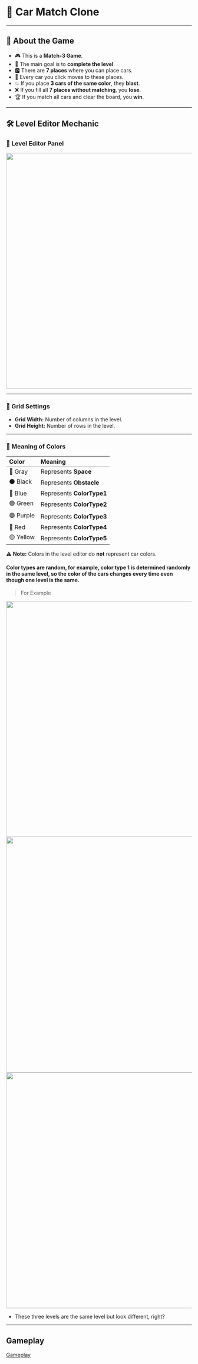 # 🚗 Car Match Clone

---

## 📖 About the Game

- 🎮 This is a **Match-3 Game**.
- 🎯 The main goal is to **complete the level**.
- 🅿️ There are **7 places** where you can place cars.
- 🚗 Every car you click moves to these places.
- 💥 If you place **3 cars of the same color**, they **blast**.
- ❌ If you fill all **7 places without matching**, you **lose**.
- 🏆 If you match all cars and clear the board, you **win**.

---

## 🛠️ Level Editor Mechanic

### 🎨 Level Editor Panel

<img src="https://github.com/muratkrdl/Car-Match-Clone/blob/main/SS/LevelEditor.png" width="640px">

---

### 📏 Grid Settings

- **Grid Width:** Number of columns in the level.
- **Grid Height:** Number of rows in the level.

---

### 🎨 Meaning of Colors

| Color  | Meaning                    |
|:--------|:---------------------------|
| 🩶 Gray   | Represents **Space**         |
| ⚫ Black  | Represents **Obstacle**      |
| 🔵 Blue   | Represents **ColorType1**    |
| 🟢 Green  | Represents **ColorType2**    |
| 🟣 Purple | Represents **ColorType3**    |
| 🔴 Red    | Represents **ColorType4**    |
| 🟡 Yellow | Represents **ColorType5**    |

⚠️ **Note:** Colors in the level editor do **not** represent car colors.

#### Color types are random, for example, color type 1 is determined randomly in the same level, so the color of the cars changes every time even though one level is the same.

> For Example 

<img src="https://github.com/muratkrdl/Car-Match-Clone/blob/main/SS/LevelEditor_Product1.png" width="640px">

<img src="https://github.com/muratkrdl/Car-Match-Clone/blob/main/SS/LevelEditor_Product2.png" width="640px">

<img src="https://github.com/muratkrdl/Car-Match-Clone/blob/main/SS/LevelEditor_Product3.png" width="640px">

- These three levels are the same level but look different, right?

---

## Gameplay

[Gameplay](https://www.youtube.com/shorts/XKGnSJ9dPrA)
